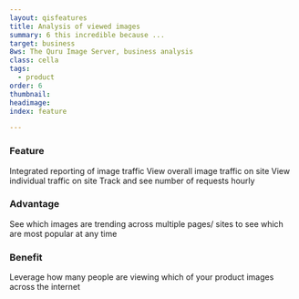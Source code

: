```yaml
---
layout: qisfeatures
title: Analysis of viewed images
summary: 6 this incredible because ...
target: business
8ws: The Quru Image Server, business analysis
class: cella
tags:
  - product
order: 6
thumbnail:
headimage:
index: feature

---
```


### Feature ###

Integrated reporting of image traffic
View overall image traffic on site
View individual  traffic on site
Track and see number of requests hourly


### Advantage ###

See which images are trending across multiple pages/ sites to see which are most popular at any time

### Benefit ###

Leverage how many people are viewing which of your product images across the internet
